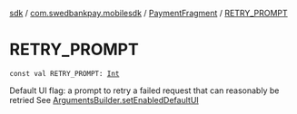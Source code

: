 [sdk](../../index.md) / [com.swedbankpay.mobilesdk](../index.md) / [PaymentFragment](index.md) / [RETRY_PROMPT](./-r-e-t-r-y_-p-r-o-m-p-t.md)

# RETRY_PROMPT

`const val RETRY_PROMPT: `[`Int`](https://kotlinlang.org/api/latest/jvm/stdlib/kotlin/-int/index.html)

Default UI flag: a prompt to retry a failed request that can reasonably be retried
See [ArgumentsBuilder.setEnabledDefaultUI](-arguments-builder/set-enabled-default-u-i.md)

